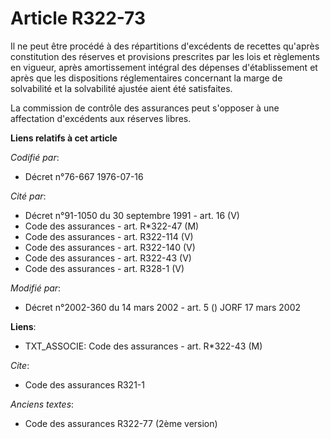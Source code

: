 # Article R322-73

Il ne peut être procédé à des répartitions d'excédents de recettes qu'après constitution des réserves et provisions
prescrites par les lois et règlements en vigueur, après amortissement intégral des dépenses d'établissement et après que les
dispositions réglementaires concernant la marge de solvabilité et la solvabilité ajustée aient été satisfaites.

La commission de contrôle des assurances peut s'opposer à une affectation d'excédents aux réserves libres.

**Liens relatifs à cet article**

_Codifié par_:

  - Décret n°76-667 1976-07-16

_Cité par_:

  - Décret n°91-1050 du 30 septembre 1991 - art. 16 (V)
  - Code des assurances - art. R*322-47 (M)
  - Code des assurances - art. R322-114 (V)
  - Code des assurances - art. R322-140 (V)
  - Code des assurances - art. R322-43 (V)
  - Code des assurances - art. R328-1 (V)

_Modifié par_:

  - Décret n°2002-360 du 14 mars 2002 - art. 5 () JORF 17 mars 2002

**Liens**:

  - TXT_ASSOCIE: Code des assurances - art. R*322-43 (M)

_Cite_:

  - Code des assurances R321-1

_Anciens textes_:

  - Code des assurances R322-77 (2ème version)
